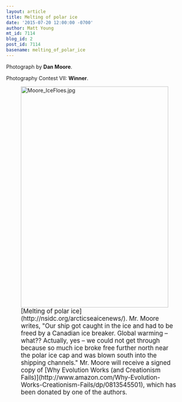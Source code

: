```yaml
---
layout: article
title: Melting of polar ice
date: '2015-07-20 12:00:00 -0700'
author: Matt Young
mt_id: 7114
blog_id: 2
post_id: 7114
basename: melting_of_polar_ice
---
```

Photograph by **Dan Moore**.

Photography Contest VII: **Winner**.


<figure>
<img src="{{ site.baseurl }}/uploads/2015/Moore_IceFloes.jpg" alt="Moore_IceFloes.jpg" width="400" height="600" />
<figcaption markdown="span">
<big>[Melting of polar ice](http://nsidc.org/arcticseaicenews/). Mr. Moore writes, "Our ship got caught in the ice and had to be freed by a Canadian ice breaker. Global warming &ndash; what?? Actually, yes &ndash; we could not get through because so much ice broke free further north near the polar ice cap and was blown south into the shipping channels." Mr. Moore will receive a signed copy of [Why Evolution Works (and Creationism Fails)](http://www.amazon.com/Why-Evolution-Works-Creationism-Fails/dp/0813545501), which has been donated by one of the authors.</big>

</figcaption>
</figure>
